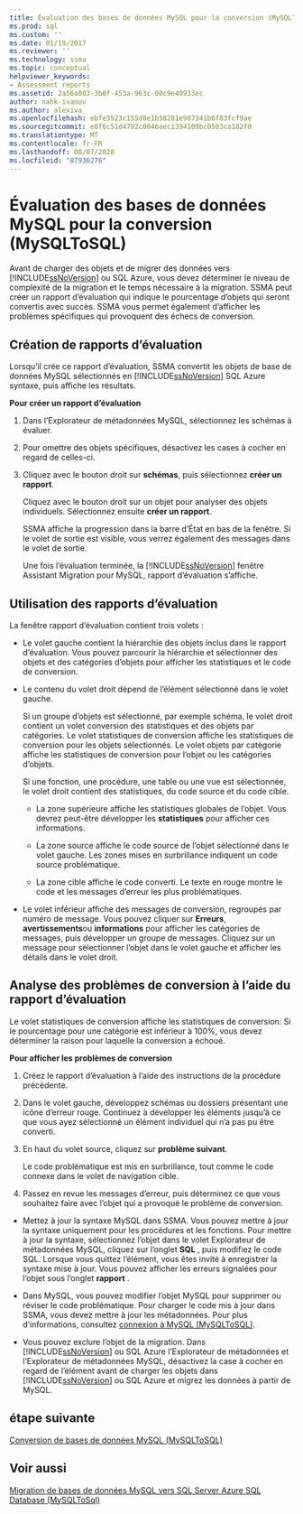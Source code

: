```yaml
---
title: Évaluation des bases de données MySQL pour la conversion (MySQLToSQL) | Microsoft Docs
ms.prod: sql
ms.custom: ''
ms.date: 01/19/2017
ms.reviewer: ''
ms.technology: ssma
ms.topic: conceptual
helpviewer_keywords:
- Assessment reports
ms.assetid: 2a56a003-3b0f-453a-963c-00c9e40933ec
author: nahk-ivanov
ms.author: alexiva
ms.openlocfilehash: ebfe3523c155d0e1b58281e987341b6f83fcf9ae
ms.sourcegitcommit: e8f6c51d4702c0046aec1394109bc0503ca182f0
ms.translationtype: MT
ms.contentlocale: fr-FR
ms.lasthandoff: 08/07/2020
ms.locfileid: "87936276"
---
```

# <a name="assessing-mysql-databases-for-conversion-mysqltosql"></a>Évaluation des bases de données MySQL pour la conversion (MySQLToSQL)
Avant de charger des objets et de migrer des données vers [!INCLUDE[ssNoVersion](../../includes/ssnoversion-md.md)] ou SQL Azure, vous devez déterminer le niveau de complexité de la migration et le temps nécessaire à la migration. SSMA peut créer un rapport d’évaluation qui indique le pourcentage d’objets qui seront convertis avec succès. SSMA vous permet également d’afficher les problèmes spécifiques qui provoquent des échecs de conversion.  
  
## <a name="creating-assessment-reports"></a>Création de rapports d’évaluation  
Lorsqu’il crée ce rapport d’évaluation, SSMA convertit les objets de base de données MySQL sélectionnés en [!INCLUDE[ssNoVersion](../../includes/ssnoversion-md.md)] SQL Azure syntaxe, puis affiche les résultats.  
  
**Pour créer un rapport d’évaluation**  
  
1.  Dans l’Explorateur de métadonnées MySQL, sélectionnez les schémas à évaluer.  
  
2.  Pour omettre des objets spécifiques, désactivez les cases à cocher en regard de celles-ci.  
  
3.  Cliquez avec le bouton droit sur **schémas**, puis sélectionnez **créer un rapport**.  
  
    Cliquez avec le bouton droit sur un objet pour analyser des objets individuels. Sélectionnez ensuite **créer un rapport**.  
  
    SSMA affiche la progression dans la barre d’État en bas de la fenêtre. Si le volet de sortie est visible, vous verrez également des messages dans le volet de sortie.  
  
    Une fois l’évaluation terminée, la [!INCLUDE[ssNoVersion](../../includes/ssnoversion-md.md)] fenêtre Assistant Migration pour MySQL, rapport d’évaluation s’affiche.  
  
## <a name="using-assessment-reports"></a>Utilisation des rapports d’évaluation  
La fenêtre rapport d’évaluation contient trois volets :  
  
-   Le volet gauche contient la hiérarchie des objets inclus dans le rapport d’évaluation. Vous pouvez parcourir la hiérarchie et sélectionner des objets et des catégories d’objets pour afficher les statistiques et le code de conversion.  
  
-   Le contenu du volet droit dépend de l’élément sélectionné dans le volet gauche.  
  
    Si un groupe d’objets est sélectionné, par exemple schéma, le volet droit contient un volet conversion des statistiques et des objets par catégories. Le volet statistiques de conversion affiche les statistiques de conversion pour les objets sélectionnés. Le volet objets par catégorie affiche les statistiques de conversion pour l’objet ou les catégories d’objets.  
  
    Si une fonction, une procédure, une table ou une vue est sélectionnée, le volet droit contient des statistiques, du code source et du code cible.  
  
    -   La zone supérieure affiche les statistiques globales de l’objet. Vous devrez peut-être développer les **statistiques** pour afficher ces informations.  
  
    -   La zone source affiche le code source de l’objet sélectionné dans le volet gauche. Les zones mises en surbrillance indiquent un code source problématique.  
  
    -   La zone cible affiche le code converti. Le texte en rouge montre le code et les messages d’erreur les plus problématiques.  
  
-   Le volet inférieur affiche des messages de conversion, regroupés par numéro de message. Vous pouvez cliquer sur **Erreurs**, **avertissements**ou **informations** pour afficher les catégories de messages, puis développer un groupe de messages. Cliquez sur un message pour sélectionner l’objet dans le volet gauche et afficher les détails dans le volet droit.  
  
## <a name="analyzing-conversion-problems-by-using-the-assessment-report"></a>Analyse des problèmes de conversion à l’aide du rapport d’évaluation  
Le volet statistiques de conversion affiche les statistiques de conversion. Si le pourcentage pour une catégorie est inférieur à 100%, vous devez déterminer la raison pour laquelle la conversion a échoué.  
  
**Pour afficher les problèmes de conversion**  
  
1.  Créez le rapport d’évaluation à l’aide des instructions de la procédure précédente.  
  
2.  Dans le volet gauche, développez schémas ou dossiers présentant une icône d’erreur rouge. Continuez à développer les éléments jusqu’à ce que vous ayez sélectionné un élément individuel qui n’a pas pu être converti.  
  
3.  En haut du volet source, cliquez sur **problème suivant**.  
  
    Le code problématique est mis en surbrillance, tout comme le code connexe dans le volet de navigation cible.  
  
4.  Passez en revue les messages d’erreur, puis déterminez ce que vous souhaitez faire avec l’objet qui a provoqué le problème de conversion.  
  
-   Mettez à jour la syntaxe MySQL dans SSMA. Vous pouvez mettre à jour la syntaxe uniquement pour les procédures et les fonctions. Pour mettre à jour la syntaxe, sélectionnez l’objet dans le volet Explorateur de métadonnées MySQL, cliquez sur l’onglet **SQL** , puis modifiez le code SQL. Lorsque vous quittez l’élément, vous êtes invité à enregistrer la syntaxe mise à jour. Vous pouvez afficher les erreurs signalées pour l’objet sous l’onglet **rapport** .  
  
-   Dans MySQL, vous pouvez modifier l’objet MySQL pour supprimer ou réviser le code problématique. Pour charger le code mis à jour dans SSMA, vous devez mettre à jour les métadonnées. Pour plus d’informations, consultez [connexion à MySQL &#40;MySQLToSQL&#41;](../../ssma/mysql/connecting-to-mysql-mysqltosql.md).  
  
-   Vous pouvez exclure l’objet de la migration. Dans [!INCLUDE[ssNoVersion](../../includes/ssnoversion-md.md)] ou SQL Azure l’Explorateur de métadonnées et l’Explorateur de métadonnées MySQL, désactivez la case à cocher en regard de l’élément avant de charger les objets dans [!INCLUDE[ssNoVersion](../../includes/ssnoversion-md.md)] ou SQL Azure et migrez les données à partir de MySQL.  
  
## <a name="next-step"></a>étape suivante  
[Conversion de bases de données MySQL &#40;MySQLToSQL&#41;](../../ssma/mysql/converting-mysql-databases-mysqltosql.md)  
  
## <a name="see-also"></a>Voir aussi  
[Migration de bases de données MySQL vers SQL Server Azure SQL Database &#40;MySQLToSql&#41;](../../ssma/mysql/migrating-mysql-databases-to-sql-server-azure-sql-db-mysqltosql.md)  
  

